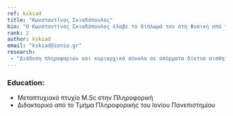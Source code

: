 ```yaml
---
ref: kskiad
title: "Κωνσταντίνος Σκιαδόπουλος"
bio: "Ο Κωνσταντίνος Σκιαδόπουλος έλαβε το δίπλωμά του στη Φυσική από το Πανεπιστήμιο Αθηνών το 1985. Το 2013 έλαβε το μεταπτυχιακό του πτυχίο M.Sc. στην Πληροφορική και το 2019 το διδακτορικό του από το Τμήμα Πληροφορικής του Ιονίου Πανεπιστημίου. Τα τρέχοντα ενδιαφέροντά του είναι η μοντελοποίηση και η προσομοίωση δικτύων, ο προγραμματισμός σε python και η διδακτική. 1988-1993 Ίδρυση και διαχείριση της Εταιρείας Πληροφορικής «Alter ltd». 1993-σήμερα καθηγητής πληροφορικής στη δευτεροβάθμια εκπαίδευση."
rank: 2
author: kskiad
email: "kskiad@ionio.gr"
research:
 - "Διάδοση πληροφοριών και κυριαρχικά σύνολα σε ασύρματα δίκτυα αισθητήρων"
---
```


### Education:
  - Μεταπτυχιακό πτυχίο M.Sc στην Πληροφορική
  - Διδακτορικό από το Τμήμα Πληροφορικής του Ιονίου Πανεπιστημίου
